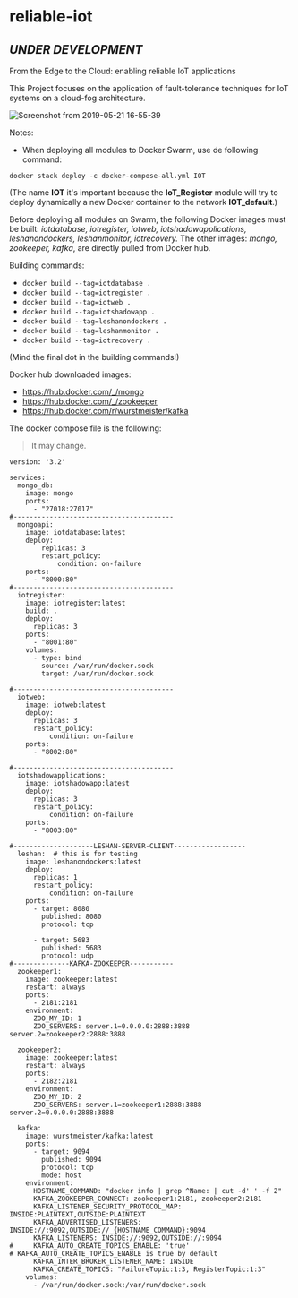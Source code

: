 # reliable-iot

## ***UNDER DEVELOPMENT***

From the Edge to the Cloud: enabling reliable IoT applications


This Project focuses on the application of fault-tolerance techniques for IoT systems
on a cloud-fog architecture.

![Screenshot from 2019-05-21 16-55-39](https://user-images.githubusercontent.com/16557115/58107001-4fec6680-7be9-11e9-8641-d1d5f5df4c95.png)

Notes:
- When deploying all modules to Docker Swarm, use de following command: 
```
docker stack deploy -c docker-compose-all.yml IOT
```
(The name **IOT** it's important because the **IoT_Register** module will try to deploy dynamically a new Docker container to the network **IOT_default**.)

Before deploying all modules on Swarm, the following Docker images must be built: *iotdatabase, iotregister, iotweb, iotshadowapplications, leshanondockers, leshanmonitor, iotrecovery.* The other images: *mongo, zookeeper, kafka*, are directly pulled from Docker hub.

Building commands:
  - ```docker build --tag=iotdatabase .```
  - ```docker build --tag=iotregister .```
  - ```docker build --tag=iotweb .```
  - ```docker build --tag=iotshadowapp .```
  - ```docker build --tag=leshanondockers .```
  - ```docker build --tag=leshanmonitor .```
  - ```docker build --tag=iotrecovery .```

(Mind the final dot in the building commands!)


Docker hub downloaded images:
  - https://hub.docker.com/_/mongo
  - https://hub.docker.com/_/zookeeper
  - https://hub.docker.com/r/wurstmeister/kafka



The docker compose file is the following:
>It may change.


```
version: '3.2'

services:
  mongo_db: 
    image: mongo        
    ports:
      - "27018:27017"
#----------------------------------------
  mongoapi:
    image: iotdatabase:latest
    deploy:
        replicas: 3
        restart_policy:
            condition: on-failure
    ports:
      - "8000:80"
#----------------------------------------
  iotregister:
    image: iotregister:latest
    build: .
    deploy:
      replicas: 3
    ports:
      - "8001:80"
    volumes:
      - type: bind
        source: /var/run/docker.sock
        target: /var/run/docker.sock

#----------------------------------------
  iotweb:
    image: iotweb:latest
    deploy:
      replicas: 3
      restart_policy:
          condition: on-failure
    ports:
      - "8002:80"

#----------------------------------------
  iotshadowapplications:
    image: iotshadowapp:latest
    deploy:
      replicas: 3
      restart_policy:
          condition: on-failure
    ports:
      - "8003:80"

#--------------------LESHAN-SERVER-CLIENT------------------
  leshan:  # this is for testing
    image: leshanondockers:latest
    deploy:
      replicas: 1
      restart_policy:
          condition: on-failure
    ports:
      - target: 8080
        published: 8080
        protocol: tcp

      - target: 5683
        published: 5683
        protocol: udp
#--------------KAFKA-ZOOKEEPER-----------
  zookeeper1:
    image: zookeeper:latest
    restart: always
    ports:
      - 2181:2181
    environment:
      ZOO_MY_ID: 1
      ZOO_SERVERS: server.1=0.0.0.0:2888:3888 server.2=zookeeper2:2888:3888

  zookeeper2:
    image: zookeeper:latest
    restart: always
    ports:
      - 2182:2181
    environment:
      ZOO_MY_ID: 2
      ZOO_SERVERS: server.1=zookeeper1:2888:3888 server.2=0.0.0.0:2888:3888

  kafka:
    image: wurstmeister/kafka:latest
    ports:
      - target: 9094
        published: 9094
        protocol: tcp
        mode: host
    environment:
      HOSTNAME_COMMAND: "docker info | grep ^Name: | cut -d' ' -f 2"
      KAFKA_ZOOKEEPER_CONNECT: zookeeper1:2181, zookeeper2:2181
      KAFKA_LISTENER_SECURITY_PROTOCOL_MAP: INSIDE:PLAINTEXT,OUTSIDE:PLAINTEXT
      KAFKA_ADVERTISED_LISTENERS: INSIDE://:9092,OUTSIDE://_{HOSTNAME_COMMAND}:9094
      KAFKA_LISTENERS: INSIDE://:9092,OUTSIDE://:9094
#     KAFKA_AUTO_CREATE_TOPICS_ENABLE: 'true'
# KAFKA_AUTO_CREATE_TOPICS_ENABLE is true by default
      KAFKA_INTER_BROKER_LISTENER_NAME: INSIDE
      KAFKA_CREATE_TOPICS: "FailureTopic:1:3, RegisterTopic:1:3"
    volumes:
      - /var/run/docker.sock:/var/run/docker.sock
```
